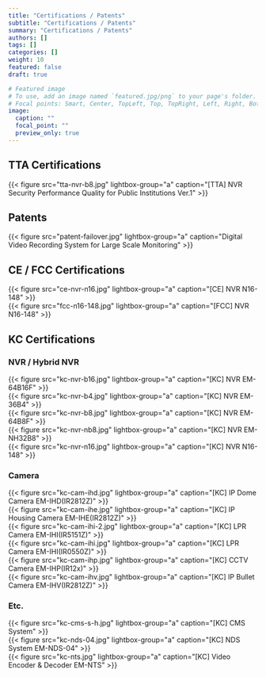 ```yaml
---
title: "Certifications / Patents"
subtitle: "Certifications / Patents"
summary: "Certifications / Patents"
authors: []
tags: []
categories: []
weight: 10
featured: false
draft: true

# Featured image
# To use, add an image named `featured.jpg/png` to your page's folder.
# Focal points: Smart, Center, TopLeft, Top, TopRight, Left, Right, BottomLeft, Bottom, BottomRight.
image:
  caption: ""
  focal_point: ""
  preview_only: true
---
```


## TTA Certifications

<div class="container"><div class="row">
<div class="col-sm-3">
{{< figure src="tta-nvr-b8.jpg" lightbox-group="a" caption="[TTA] NVR Security Performance Quality for Public Institutions Ver.1" >}}
</div>
</div></div>

## Patents

<div class="container"><div class="row">
<div class="col-sm-3">
{{< figure src="patent-failover.jpg" lightbox-group="a" caption="Digital Video Recording System for Large Scale Monitoring" >}}
</div>
</div></div>

## CE / FCC Certifications

<div class="container"><div class="row">
<div class="col-sm-3">
{{< figure src="ce-nvr-n16.jpg" lightbox-group="a" caption="[CE] NVR N16-148" >}}
</div>
<div class="col-sm-3">
{{< figure src="fcc-n16-148.jpg" lightbox-group="a" caption="[FCC] NVR N16-148" >}}
</div>
</div></div>

## KC Certifications

### NVR / Hybrid NVR

<div class="container"><div class="row">
<div class="col-sm-3">
{{< figure src="kc-nvr-b16.jpg" lightbox-group="a" caption="[KC] NVR EM-64B16F" >}}
</div>
<div class="col-sm-3">
{{< figure src="kc-nvr-b4.jpg" lightbox-group="a" caption="[KC] NVR EM-36B4" >}}
</div>
<div class="col-sm-3">
{{< figure src="kc-nvr-b8.jpg" lightbox-group="a" caption="[KC] NVR EM-64B8F" >}}
</div>
<div class="col-sm-3">
{{< figure src="kc-nvr-nb8.jpg" lightbox-group="a" caption="[KC] NVR EM-NH32B8" >}}
</div>
<div class="col-sm-3">
{{< figure src="kc-nvr-n16.jpg" lightbox-group="a" caption="[KC] NVR N16-148" >}}
</div>
</div></div>

### Camera

<div class="container"><div class="row">
<div class="col-sm-3">
{{< figure src="kc-cam-ihd.jpg" lightbox-group="a" caption="[KC] IP Dome Camera EM-IHD(IR2812Z)" >}}
</div>
<div class="col-sm-3">
{{< figure src="kc-cam-ihe.jpg" lightbox-group="a" caption="[KC] IP Housing Camera EM-IHE(IR2812Z)" >}}
</div>
<div class="col-sm-3">
{{< figure src="kc-cam-ihi-2.jpg" lightbox-group="a" caption="[KC] LPR Camera EM-IHI(IR5151Z)" >}}
</div>
<div class="col-sm-3">
{{< figure src="kc-cam-ihi.jpg" lightbox-group="a" caption="[KC] LPR Camera EM-IHI(IR0550Z)" >}}
</div>
<div class="col-sm-3">
{{< figure src="kc-cam-ihp.jpg" lightbox-group="a" caption="[KC] CCTV Camera EM-IHP(IR12x)" >}}
</div>
<div class="col-sm-3">
{{< figure src="kc-cam-ihv.jpg" lightbox-group="a" caption="[KC] IP Bullet Camera EM-IHV(IR2812Z)" >}}
</div>
</div></div>

### Etc.

<div class="container"><div class="row">
<div class="col-sm-3">
{{< figure src="kc-cms-s-h.jpg" lightbox-group="a" caption="[KC] CMS System" >}}
</div>
<div class="col-sm-3">
{{< figure src="kc-nds-04.jpg" lightbox-group="a" caption="[KC] NDS System EM-NDS-04" >}}
</div>
<div class="col-sm-3">
{{< figure src="kc-nts.jpg" lightbox-group="a" caption="[KC] Video Encoder & Decoder EM-NTS" >}}
</div>
</div></div>